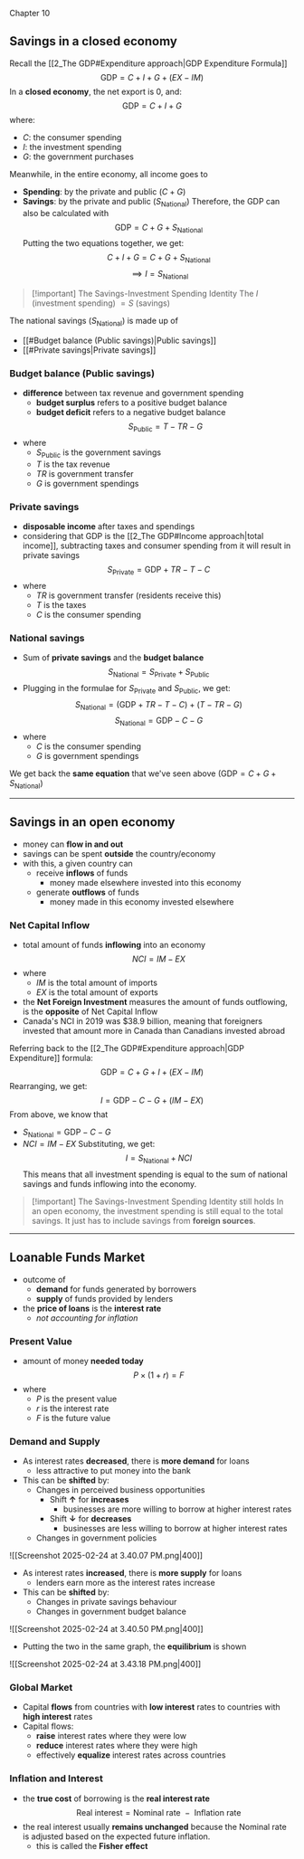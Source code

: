 Chapter 10

## Savings in a closed economy

Recall the [[2_The GDP#Expenditure approach|GDP Expenditure Formula]]
$$
\text{GDP}=C+I+G+(EX-IM)
$$
In a **closed economy**, the net export is $0$, and:
$$
\text{GDP}=C+I+G
$$
where:
- $C$: the consumer spending
- $I$: the investment spending
- $G$: the government purchases

Meanwhile, in the entire economy, all income goes to
- **Spending**: by the private and public ($C+G$)
- **Savings**: by the private and public ($S_{\text{National}}$)
Therefore, the GDP can also be calculated with
$$
\text{GDP}=C+G+ S_{\text{National}}
$$
Putting the two equations together, we get:
$$
C+I+G=C+G+S_{\text{National}}
$$
$$
 \implies I=S_{\text{National}}
$$

> [!important] The Savings-Investment Spending Identity
> The $I$ (investment spending) $=S$ (savings)

The national savings ($S_{\text{National}}$) is made up of
- [[#Budget balance (Public savings)|Public savings]]
- [[#Private savings|Private savings]]

### Budget balance (Public savings)
- **difference** between tax revenue and government spending
	- **budget surplus** refers to a positive budget balance
	- **budget deficit** refers to a negative budget balance
$$
S_{\text{Public}}=T-TR-G
$$
- where
	- $S_{\text{Public}}$ is the government savings
	- $T$ is the tax revenue
	- $TR$ is government transfer
	- $G$ is government spendings

### Private savings
- **disposable income** after taxes and spendings
- considering that GDP is the [[2_The GDP#Income approach|total income]], subtracting taxes and consumer spending from it will result in private savings
$$
S_{\text{Private}}=\text{GDP}+TR-T-C
$$
- where
	- $TR$ is government transfer (residents receive this)
	- $T$ is the taxes
	- $C$ is the consumer spending

### National savings
- Sum of **private savings** and the **budget balance**
$$
S_{\text{National}}=S_{\text{Private}}+S_{\text{Public}}
$$
- Plugging in the formulae for $S_{\text{Private}}$ and $S_{\text{Public}}$, we get:
$$
S_{\text{National}}=(\text{GDP}+TR-T-C)+(T-TR-G)
$$
$$
S_{\text{National}}=\text{GDP}-C-G
$$
- where
	- $C$ is the consumer spending
	- $G$ is government spendings

We get back the **same equation** that we've seen above 
($\text{GDP}=C+G+ S_{\text{National}}$)


---
## Savings in an open economy
- money can **flow in and out**
- savings can be spent **outside** the country/economy
- with this, a given country can
	- receive **inflows** of funds
		- money made elsewhere invested into this economy
	- generate **outflows** of funds
		- money made in this economy invested elsewhere


### Net Capital Inflow
- total amount of funds **inflowing** into an economy
$$
NCI=IM-EX
$$
- where
	- $IM$ is the total amount of imports
	- $EX$ is the total amount of exports
- the **Net Foreign Investment** measures the amount of funds outflowing, is the **opposite** of Net Capital Inflow
- Canada's NCI in 2019 was $\$38.9$ billion, meaning that foreigners invested that amount more in Canada than Canadians invested abroad

Referring back to the [[2_The GDP#Expenditure approach|GDP Expenditure]] formula:
$$
\text{GDP}=C+G+I+(EX-IM)
$$
Rearranging, we get:
$$
I=\text{GDP}-C-G+(IM-EX)
$$
From above, we know that 
- $S_{\text{National}}=\text{GDP}-C-G$ 
- $NCI=IM-EX$
Substituting, we get:
$$
I=S_{\text{National}}+NCI
$$
This means that all investment spending is equal to the sum of national savings and funds inflowing into the economy.

> [!important] The Savings-Investment Spending Identity still holds 
> In an open economy, the investment spending is still equal to the total savings. It just has to include savings from **foreign sources**.



---
## Loanable Funds Market
- outcome of
	- **demand** for funds generated by borrowers 
	- **supply** of funds provided by lenders
- the **price of loans** is the **interest rate**
	- *not accounting for inflation*

### Present Value
 - amount of money **needed today**
 $$
P\times (1+r)=F
$$
- where
	- $P$ is the present value
	- $r$ is the interest rate
	- $F$ is the future value


### Demand and Supply

- As interest rates **decreased**, there is **more demand** for loans
	- less attractive to put money into the bank
- This can be **shifted** by:
	- Changes in perceived business opportunities
		- Shift **↑** for **increases**
			- businesses are more willing to borrow at higher interest rates
		- Shift **↓** for **decreases**
			- businesses are less willing to borrow at higher interest rates
	- Changes in government policies

![[Screenshot 2025-02-24 at 3.40.07 PM.png|400]]

- As interest rates **increased**, there is **more supply** for loans
	- lenders earn more as the interest rates increase
- This can be **shifted** by:
	- Changes in private savings behaviour
	- Changes in government budget balance

![[Screenshot 2025-02-24 at 3.40.50 PM.png|400]]

- Putting the two in the same graph, the **equilibrium** is shown

![[Screenshot 2025-02-24 at 3.43.18 PM.png|400]]

### Global Market
- Capital **flows** from countries with **low interest** rates to countries with **high interest** rates
- Capital flows: 
	- **raise** interest rates where they were low
	- **reduce** interest rates where they were high
	- effectively **equalize** interest rates across countries

### Inflation and Interest
- the **true cost** of borrowing is the **real interest rate**
$$
\text{Real interest}=\text{Nominal rate }-\text{ Inflation rate}
$$
- the real interest usually **remains unchanged** because the Nominal rate is adjusted based on the expected future inflation.
	- this is called the **Fisher effect**



